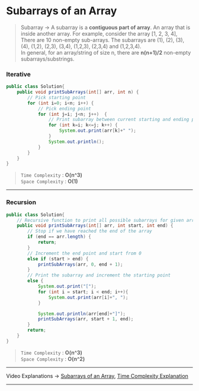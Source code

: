 # Subarrays of an Array
> Subarray -> A subarray is a **contiguous part of array**. An array that is inside another array. 
> For example, consider the array [1, 2, 3, 4], There are 10 non-empty sub-arrays. The subarrays are (1), (2), (3), (4), (1,2), (2,3), (3,4), (1,2,3), (2,3,4) and (1,2,3,4).      
> In general, for an array/string of size n, there are **n(n+1)/2** non-empty subarrays/substrings.    

### Iterative
```java
public class Solution{
    public void printSubArrays(int[] arr, int n) {
        // Pick starting point
        for (int i=0; i<n; i++) {
            // Pick ending point
            for (int j=i; j<n; j++)  {
                // Print subarray between current starting and ending points
                for (int k=i; k<=j; k++) {
                    System.out.print(arr[k]+" ");
                }
                System.out.println();
            }
        }
    }
}
```
> `Time Complexity` : **O(n^3)**       
> `Space Complexity` : **O(1)**
---
### Recursion
```java
public class Solution{
    // Recursive function to print all possible subarrays for given array
    public void printSubArrays(int[] arr, int start, int end) {    
        // Stop if we have reached the end of the array    
        if (end == arr.length) {
            return;
        } 
        // Increment the end point and start from 0
        else if (start > end) {
            printSubArrays(arr, 0, end + 1);
        }
        // Print the subarray and increment the starting point
        else {
            System.out.print("[");
            for (int i = start; i < end; i++){
                System.out.print(arr[i]+", ");
            }

            System.out.println(arr[end]+"]");
            printSubArrays(arr, start + 1, end);
        }
        return;
    }
}
```
> `Time Complexity` : **O(n^3)**       
> `Space Complexity` : **O(n^2)**
---
Video Explanations -> [Subarrays of an Array](https://youtu.be/lUdWGkCUD54?list=PL-Jc9J83PIiHOV7lm2uSw4ZiVsIRsGS6r), [Time Complexity Explanation](https://youtu.be/T6lOtastw6A)
<hr>
